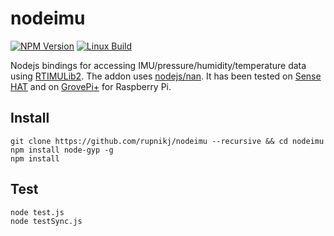nodeimu
=========

[![NPM Version][npm-image]][npm-url]
[![Linux Build][travis-linux-image]][travis-linux-url]


Nodejs bindings for accessing IMU/pressure/humidity/temperature data using [RTIMULib2](https://github.com/richards-tech/RTIMULib2.git). The addon uses [nodejs/nan](https://github.com/nodejs/nan.git). It has been tested on [Sense HAT](https://www.raspberrypi.org/products/sense-hat/) and on [GrovePi+](http://www.dexterindustries.com/grovepi/) for Raspberry Pi.

## Install

```
git clone https://github.com/rupnikj/nodeimu --recursive && cd nodeimu
npm install node-gyp -g
npm install
```

## Test

```
node test.js
node testSync.js
```

[npm-image]: https://img.shields.io/npm/v/nodeimu.svg
[npm-url]: https://npmjs.org/package/nodeimu
[travis-linux-image]: https://img.shields.io/travis/rupnikj/nodeimu/master.svg?label=linux
[travis-linux-url]: https://travis-ci.org/rupnikj/nodeimu
